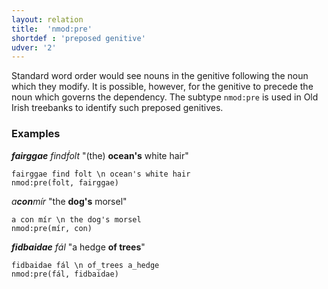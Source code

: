 ```yaml
---
layout: relation
title:  'nmod:pre'
shortdef : 'preposed genitive'
udver: '2'
---
```


Standard word order would see nouns in the genitive following the noun which they modify. It is possible, however, for the genitive to precede the noun which governs the dependency. The subtype `nmod:pre` is used in Old Irish treebanks to identify such preposed genitives.

### Examples

_<b>fairggae</b> findḟolt_ "(the) <b>ocean's</b> white hair"

~~~ sdparse
fairggae find ḟolt \n ocean's white hair
nmod:pre(ḟolt, fairggae)
~~~

_a<b>con</b>mír_ "the <b>dog's</b> morsel"

~~~ sdparse
a con mír \n the dog's morsel
nmod:pre(mír, con)
~~~

_<b>fidbaidae</b> fál_ "a hedge <b>of trees</b>"

~~~ sdparse
fidbaidae fál \n of_trees a_hedge
nmod:pre(fál, fidbaidae)
~~~
<!-- Interlanguage links updated Po 11. listopadu 2024, 20:11:05 CET -->
